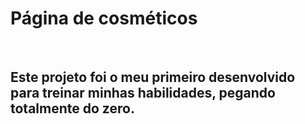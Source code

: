 <h1> Página de cosméticos </h1> 
<br>
<h2>Este projeto foi o meu primeiro desenvolvido para treinar minhas habilidades, pegando totalmente do zero.</h2>

